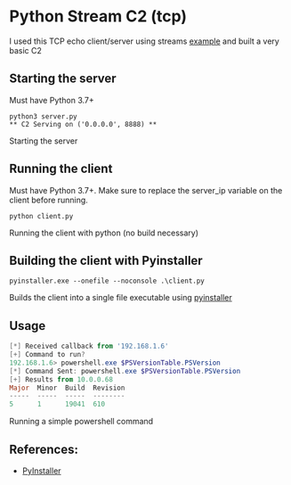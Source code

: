 # Python Stream C2 (tcp)

I used this TCP echo client/server using streams [example](https://docs.python.org/3/library/asyncio-stream.html#examples) and built a very basic C2

## Starting the server

Must have Python 3.7+

```
python3 server.py
** C2 Serving on ('0.0.0.0', 8888) **
```

Starting the server

## Running the client

Must have Python 3.7+. Make sure to replace the server_ip variable on the client before running.

```
python client.py
```

Running the client with python (no build necessary)

## Building the client with Pyinstaller

```
pyinstaller.exe --onefile --noconsole .\client.py
```

Builds the client into a single file executable using [pyinstaller](https://www.pyinstaller.org/)

## Usage

```powershell
[*] Received callback from '192.168.1.6'
[+] Command to run?
192.168.1.6> powershell.exe $PSVersionTable.PSVersion
[*] Command Sent: powershell.exe $PSVersionTable.PSVersion
[+] Results from 10.0.0.68
Major  Minor  Build  Revision
-----  -----  -----  --------
5      1      19041  610
```

Running a simple powershell command

## References:
* [PyInstaller](https://pyinstaller.org/en/stable/)
